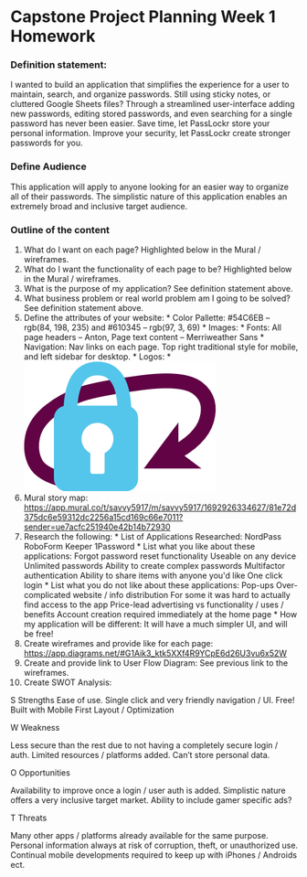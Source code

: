# Capstone Project Planning Week 1 Homework

### Definition statement:

I wanted to build an application that simplifies the experience for a user to maintain, search, and organize passwords. Still using sticky notes, or cluttered Google Sheets files? Through a streamlined user-interface adding new passwords, editing stored passwords, and even searching for a single password has never been easier. Save time, let PassLockr store your personal information. Improve your security, let PassLockr create stronger passwords for you.

### Define Audience

This application will apply to anyone looking for an easier way to organize all of their passwords. The simplistic nature of this application enables an extremely broad and inclusive target audience.

### Outline of the content
  1. What do I want on each page? Highlighted below in the Mural / wireframes.
  2. What do I want the functionality of each page to be? Highlighted below in the Mural / wireframes.
  3. What is the purpose of my application? See definition statement above.
  4. What business problem or real world problem am I going to be solved? See definition statement above.
  5. Define the attributes of your website:
    * Color Pallette: #54C6EB – rgb(84, 198, 235) and #610345 – rgb(97, 3, 69)
    * Images:
    * Fonts: All page headers – Anton, Page text content – Merriweather Sans
    * Navigation: Nav links on each page. Top right traditional style for mobile, and left sidebar for desktop.
    * Logos:
    * ![PassLockr](./Logos/PassLockr.png)
  6. Mural story map: https://app.mural.co/t/savvy5917/m/savvy5917/1692926334627/81e72d375dc6e59312dc2256a15cd169c66e7011?sender=ue7acfc251940e42b14b72930
  7. Research the following:
    * List of Applications Researched:
        NordPass
        RoboForm
        Keeper
        1Password
    * List what you like about these applications:
        Forgot password reset functionality
        Useable on any device
        Unlimited passwords
        Ability to create complex passwords
        Multifactor authentication
        Ability to share items with anyone you'd like
        One click login
    * List what you do not like about these applications:
        Pop-ups
        Over-complicated website / info distribution
        For some it was hard to actually find access to the app
        Price-lead advertising vs functionality / uses / benefits
        Account creation required immediately at the home page
    * How my application will be different:
        It will have a much simpler UI, and will be free!
  8. Create wireframes and provide like for each page: https://app.diagrams.net/#G1Aik3_ktk5XXf4R9YCpE6d26U3vu6x52W
  9. Create and provide link to User Flow Diagram: See previous link to the wireframes.
  10. Create SWOT Analysis:

S
Strengths
Ease of use. Single click and very friendly navigation / UI.
Free!
Built with Mobile First Layout / Optimization

W
Weakness

Less secure than the rest due to not having a completely secure login / auth.
Limited resources / platforms added.
Can’t store personal data.

O
Opportunities

Availability to improve once a login / user auth is added.
Simplistic nature offers a very inclusive target market.
Ability to include gamer specific ads?

T
Threats

Many other apps / platforms already available for the same purpose.
Personal information always at risk of corruption, theft, or unauthorized use.
Continual mobile developments required to keep up with iPhones / Androids ect.
